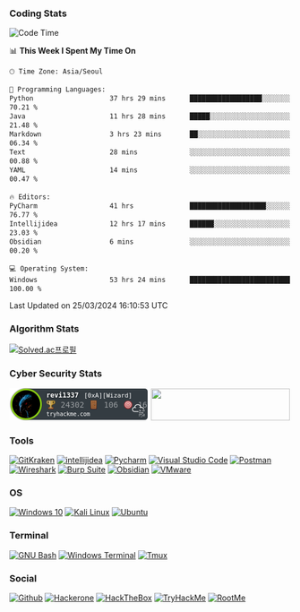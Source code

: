 ### Coding Stats

<!--START_SECTION:waka-->
![Code Time](http://img.shields.io/badge/Code%20Time-559%20hrs%2035%20mins-blue)

📊 **This Week I Spent My Time On** 

```text
🕑︎ Time Zone: Asia/Seoul

💬 Programming Languages: 
Python                   37 hrs 29 mins      ██████████████████░░░░░░░   70.21 % 
Java                     11 hrs 28 mins      █████░░░░░░░░░░░░░░░░░░░░   21.48 % 
Markdown                 3 hrs 23 mins       ██░░░░░░░░░░░░░░░░░░░░░░░   06.34 % 
Text                     28 mins             ░░░░░░░░░░░░░░░░░░░░░░░░░   00.88 % 
YAML                     14 mins             ░░░░░░░░░░░░░░░░░░░░░░░░░   00.47 % 

🔥 Editors: 
PyCharm                  41 hrs              ███████████████████░░░░░░   76.77 % 
Intellijidea             12 hrs 17 mins      ██████░░░░░░░░░░░░░░░░░░░   23.03 % 
Obsidian                 6 mins              ░░░░░░░░░░░░░░░░░░░░░░░░░   00.20 % 

💻 Operating System: 
Windows                  53 hrs 24 mins      █████████████████████████   100.00 % 
```


 Last Updated on 25/03/2024 16:10:53 UTC
<!--END_SECTION:waka-->

### Algorithm Stats

[![Solved.ac프로필](http://mazassumnida.wtf/api/v2/generate_badge?boj=revi1337)](https://solved.ac/revi1337)

### Cyber Security Stats

[![revi1337's tryhackme stats](https://raw.githubusercontent.com/Revi1337/Revi1337/main/assets/thm_propic.png)][tryhackme]
[<img src="https://www.hackthebox.com/badge/image/1002993" width="248.01" height="57">][hackthebox]

[website]: https://revi1337.com
[tryhackme]: https://tryhackme.com/p/revi1337
[hackthebox]: https://app.hackthebox.com/profile/1002993

### Tools

[![GitKraken](https://img.shields.io/badge/Git%20Kraken-179287.svg?&style=flat&logo=GitKraken&logoColor=white)](https://www.gitkraken.com/)
[![intellijidea](https://img.shields.io/badge/IntelliJ_IDEA-000000.svg?style=flat&logo=intellij-idea&logoColor=white)](https://www.jetbrains.com/ko-kr/idea/)
[![Pycharm](https://img.shields.io/badge/PyCharm-000000.svg?&style=flat&logo=PyCharm&logoColor=white)](https://www.jetbrains.com/pycharm/)
[![Visual Studio Code](https://img.shields.io/badge/Visual_Studio_Code-0078D4?style=flat&logo=visual%20studio%20code&logoColor=white)](https://code.visualstudio.com/)
[![Postman](https://img.shields.io/badge/Postman-FF6C37?style=flat&logo=Postman&logoColor=white)](https://www.postman.com/)
[![Wireshark](https://img.shields.io/badge/Wireshark-1679A7?style=flat&logo=Wireshark&logoColor=white)](https://www.wireshark.org/)
[![Burp Suite](https://img.shields.io/badge/Burp%20Suite-FF6633?style=flat&logo=Burp%20Suite&logoColor=white)](https://portswigger.net/burp)
[![Obsidian](https://img.shields.io/badge/Obsidian-483699?style=flat&logo=Obsidian&logoColor=white)](https://obsidian.md/)
[![VMware](https://img.shields.io/badge/VMware-231f20?style=flat&logo=VMware&logoColor=white)](https://www.vmware.com/)

### OS

[![Windows 10](https://img.shields.io/badge/Windows_10-0078d4?style=flat&logo=windows-10&logoColor=whiteCALACAA&sourceid=chrome&ie=UTF-8)](https://www.microsoft.com/ko-kr/software-download/windows10)
[![Kali Linux](https://img.shields.io/badge/Kali_Linux-557C94?style=flat&logo=kali-linux&logoColor=white)](https://www.kali.org/)
[![Ubuntu](https://img.shields.io/badge/Ubuntu-E95420?style=flat&logo=ubuntu&logoColor=white)](https://ubuntu.com/)

### Terminal

[![GNU Bash](https://img.shields.io/badge/GNU%20Bash-4EAA25?style=flat&logo=GNU%20Bash&logoColor=white)](https://www.gnu.org/software/bash/)
[![Windows Terminal](https://img.shields.io/badge/Windows%20Terminal-4D4D4D?style=flat&logo=windows%20terminal&logoColor=white)](https://learn.microsoft.com/ko-kr/windows-server/administration/windows-commands/cmd)
[![Tmux](https://img.shields.io/badge/Tmux-1BB91F?style=flat&logo=tmux&logoColor=white)](https://github.com/tmux/tmux/wiki)

### Social

[![Github](https://img.shields.io/badge/GitHub-100000?style=flat&logo=github&logoColor=white)](https://github.com/)
[![Hackerone](https://img.shields.io/badge/Hackerone-494649?style=flat&logo=hackerone&logoColor=white)](https://www.hackerone.com/)
[![HackTheBox](https://img.shields.io/badge/HackTheBox-111927?style=flat&logo=Hack%20The%20Box&logoColor=9FEF00)](https://www.hackthebox.com/)
[![TryHackMe](https://img.shields.io/badge/Try%20Hack%20Me-212C42?style=flat&logo=TryHackMe&logoColor=ff0000)](https://tryhackme.com/)
[![RootMe](https://img.shields.io/badge/RootMe-000000?style=flat&logo=RootMe&logoColor=white)](https://www.root-me.org/?lang=en)
